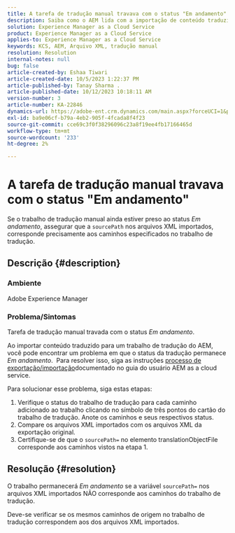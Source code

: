 ```yaml
---
title: A tarefa de tradução manual travava com o status "Em andamento"
description: Saiba como o AEM lida com a importação de conteúdo traduzido e por que o status da tradução fica preso "Em andamento".
solution: Experience Manager as a Cloud Service
product: Experience Manager as a Cloud Service
applies-to: Experience Manager as a Cloud Service
keywords: KCS, AEM, Arquivo XML, tradução manual
resolution: Resolution
internal-notes: null
bug: false
article-created-by: Eshaa Tiwari
article-created-date: 10/5/2023 1:22:37 PM
article-published-by: Tanay Sharma .
article-published-date: 10/12/2023 10:18:11 AM
version-number: 3
article-number: KA-22846
dynamics-url: https://adobe-ent.crm.dynamics.com/main.aspx?forceUCI=1&pagetype=entityrecord&etn=knowledgearticle&id=fe0bc93f-8263-ee11-be6e-6045bd0061cb
exl-id: ba9e06cf-b79a-4eb2-905f-4fcada8f4f23
source-git-commit: cce69c3f0f38296096c23a8f19ee4fb17166465d
workflow-type: tm+mt
source-wordcount: '233'
ht-degree: 2%

---
```


# A tarefa de tradução manual travava com o status &quot;Em andamento&quot;


Se o trabalho de tradução manual ainda estiver preso ao status *Em andamento*, assegurar que a `sourcePath` nos arquivos XML importados, corresponde precisamente aos caminhos especificados no trabalho de tradução.

## Descrição {#description}


### Ambiente

Adobe Experience Manager



### Problema/Sintomas

Tarefa de tradução manual travada com o status *Em andamento*.

Ao importar conteúdo traduzido para um trabalho de tradução do AEM, você pode encontrar um problema em que o status da tradução permanece *Em andamento*.  Para resolver isso, siga as instruções [processo de exportação/importação](https://experienceleague.adobe.com/docs/experience-manager-cloud-service/content/sites/administering/reusing-content/translation/managing-projects.html#import-export)documentado no guia do usuário AEM as a cloud service.



Para solucionar esse problema, siga estas etapas:



1. Verifique o status do trabalho de tradução para cada caminho adicionado ao trabalho clicando no símbolo de três pontos do cartão do trabalho de tradução. Anote os caminhos e seus respectivos status.
2. Compare os arquivos XML importados com os arquivos XML da exportação original.
3. Certifique-se de que o `sourcePath=` no elemento translationObjectFile corresponde aos caminhos vistos na etapa 1.





## Resolução {#resolution}


O trabalho permanecerá *Em andamento* se a variável `sourcePath=` nos arquivos XML importados NÃO corresponde aos caminhos do trabalho de tradução.

Deve-se verificar se os mesmos caminhos de origem no trabalho de tradução correspondem aos dos arquivos XML importados.

